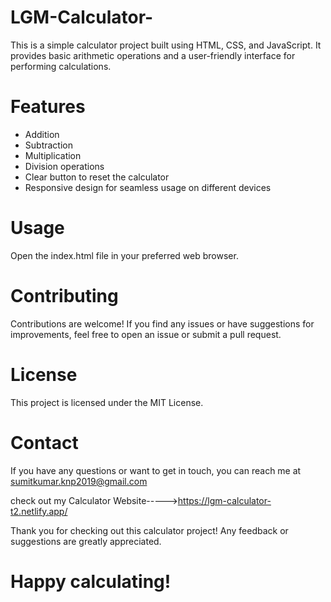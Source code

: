 # LGM-Calculator-

This is a simple calculator project built using HTML, CSS, and JavaScript. It provides basic arithmetic operations and a user-friendly interface for performing calculations.

# Features

* Addition
* Subtraction
* Multiplication
* Division operations
* Clear button to reset the calculator
* Responsive design for seamless usage on different devices

# Usage

Open the index.html file in your preferred web browser.

# Contributing

Contributions are welcome! If you find any issues or have suggestions for improvements, feel free to open an issue or submit a pull request.

# License

This project is licensed under the MIT License.

# Contact

If you have any questions or want to get in touch, you can reach me at sumitkumar.knp2019@gmail.com

check out my Calculator Website----->https://lgm-calculator-t2.netlify.app/

Thank you for checking out this calculator project! Any feedback or suggestions are greatly appreciated.

# Happy calculating!

